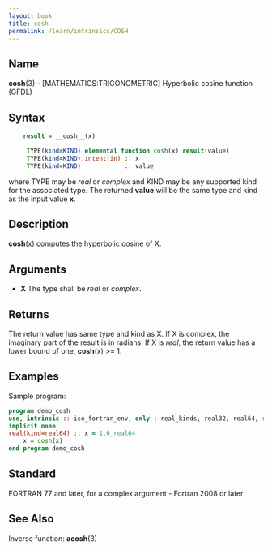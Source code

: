 ```yaml
---
layout: book
title: cosh
permalink: /learn/intrinsics/COSH
---
```

## __Name__

__cosh__(3) - \[MATHEMATICS:TRIGONOMETRIC\] Hyperbolic cosine function
(GFDL)

## __Syntax__
```fortran
    result = __cosh__(x)

     TYPE(kind=KIND) elemental function cosh(x) result(value)
     TYPE(kind=KIND),intent(in) :: x
     TYPE(kind=KIND)            :: value
```
where TYPE may be _real_ or _complex_ and KIND may be any 
supported kind for the associated type. The returned __value__
will be the same type and kind as the input value __x__.

## __Description__

__cosh__(x) computes the hyperbolic cosine of X.

## __Arguments__

  - __X__
    The type shall be _real_ or _complex_.

## __Returns__

The return value has same type and kind as X. If X is complex, the
imaginary part of the result is in radians. If X is _real_, the return
value has a lower bound of one, __cosh__(x) \>= 1.

## __Examples__

Sample program:

```fortran
program demo_cosh
use, intrinsic :: iso_fortran_env, only : real_kinds, real32, real64, real128
implicit none
real(kind=real64) :: x = 1.0_real64
    x = cosh(x)
end program demo_cosh
```

## __Standard__

FORTRAN 77 and later, for a complex argument - Fortran 2008 or later

## __See Also__

Inverse function: __acosh__(3)
